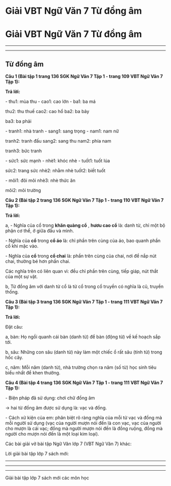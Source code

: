 # Giải VBT Ngữ Văn 7 Từ đồng âm

# Giải VBT Ngữ Văn 7 Từ đồng âm

* * *

* * *

## Từ đồng âm

**Câu 1 (Bài tập 1 trang 136 SGK Ngữ Văn 7 Tập 1 - trang 109 VBT Ngữ Văn 7 Tập 1):**

**Trả lời:**

\- thu1: mùa thu - cao1: cao lớn - ba1: ba má

thu2: thu thuế cao2: cao hổ ba2: ba bảy

ba3: ba phải

\- tranh1: nhà tranh - sang1: sang trọng - nam1: nam nữ

tranh2: tranh đấu sang2: sang thu nam2: phía nam

tranh3: bức tranh

\- sức1: sức mạnh - nhè1: khóc nhè - tuốt1: tuốt lúa

sức2: trang sức nhè2: nhằm nhè tuốt2: biết tuốt

\- môi1: đôi môi nhè3: nhè thức ăn

môi2: môi trường

**Câu 2 (Bài tập 2 trang 136 SGK Ngữ Văn 7 Tập 1 - trang 110 VBT Ngữ Văn 7 Tập 1):**

**Trả lời:**

a, - Nghĩa của cổ trong **khăn quàng cổ** , **hươu cao cổ** là: danh từ, chỉ một bộ phận cơ thể, ở giữa đầu và mình.

\- Nghĩa của **cổ** trong **cổ áo** là: chỉ phần trên cùng của áo, bao quanh phần cổ khi mặc vào. 

\- Nghĩa của **cổ** trong **cổ chai** là: phần trên cùng của chai, nơi để nắp nút chai, thường bé hơn phần chai.

Các nghĩa trên có liên quan vì: đều chỉ phần trên cùng, tiếp giáp, nút thắt của một sự vật. 

b, Từ đồng âm với danh từ cổ là từ cổ trong cổ truyền có nghĩa là cũ, truyền thống.

**Câu 3 (Bài tập 3 trang 136 SGK Ngữ Văn 7 Tập 1 - trang 111 VBT Ngữ Văn 7 Tập 1):**

**Trả lời:**

Đặt câu:

a, bàn: Họ ngồi quanh cái bàn (danh từ) để bàn (động từ) về kế hoạch sắp tới.

b, sâu: Những con sâu (danh từ) này làm một chiếc ổ rất sâu (tính từ) trong hốc cây.

c, năm: Mỗi năm (danh từ), nhà trường chọn ra năm (số từ) học sinh tiêu biểu nhất để khen thưởng.

**Câu 4 (Bài tập 4 trang 136 SGK Ngữ Văn 7 Tập 1 - trang 111 VBT Ngữ Văn 7 Tập 1):**

\- Biện pháp đã sử dụng: chơi chữ đồng âm

→ hai từ đồng âm được sử dụng là: vạc và đồng. 

\- Cách xử kiện của em: phân biệt rõ ràng nghĩa của mỗi từ vạc và đồng mà mỗi người sử dụng (vạc của người mượn nói đến là con vạc, vạc của người cho mượn là cái vạc; đồng mà người mượn nói đến là đồng ruộng, đồng mà người cho mượn nói đến là một loại kim loại).

Các bài giải vở bài tập Ngữ Văn lớp 7 (VBT Ngữ Văn 7) khác:

Lời giải bài tập lớp 7 sách mới:

* * *

* * *

* * *

Giải bài tập lớp 7 sách mới các môn học
